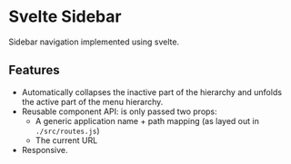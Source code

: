 # Svelte Sidebar
Sidebar navigation implemented using svelte.

## Features
* Automatically collapses the inactive part of the hierarchy and unfolds the active part of the menu hierarchy.
* Reusable component API: is only passed two props:
	- A generic application name + path mapping (as layed out in `./src/routes.js`)
	- The current URL
* Responsive.
